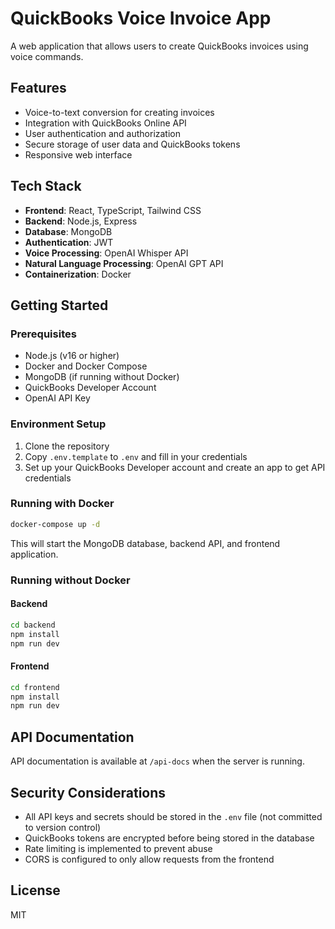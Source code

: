 # QuickBooks Voice Invoice App

A web application that allows users to create QuickBooks invoices using voice commands.

## Features

- Voice-to-text conversion for creating invoices
- Integration with QuickBooks Online API
- User authentication and authorization
- Secure storage of user data and QuickBooks tokens
- Responsive web interface

## Tech Stack

- **Frontend**: React, TypeScript, Tailwind CSS
- **Backend**: Node.js, Express
- **Database**: MongoDB
- **Authentication**: JWT
- **Voice Processing**: OpenAI Whisper API
- **Natural Language Processing**: OpenAI GPT API
- **Containerization**: Docker

## Getting Started

### Prerequisites

- Node.js (v16 or higher)
- Docker and Docker Compose
- MongoDB (if running without Docker)
- QuickBooks Developer Account
- OpenAI API Key

### Environment Setup

1. Clone the repository
2. Copy `.env.template` to `.env` and fill in your credentials
3. Set up your QuickBooks Developer account and create an app to get API credentials

### Running with Docker

```bash
docker-compose up -d
```

This will start the MongoDB database, backend API, and frontend application.

### Running without Docker

#### Backend

```bash
cd backend
npm install
npm run dev
```

#### Frontend

```bash
cd frontend
npm install
npm run dev
```

## API Documentation

API documentation is available at `/api-docs` when the server is running.

## Security Considerations

- All API keys and secrets should be stored in the `.env` file (not committed to version control)
- QuickBooks tokens are encrypted before being stored in the database
- Rate limiting is implemented to prevent abuse
- CORS is configured to only allow requests from the frontend

## License

MIT